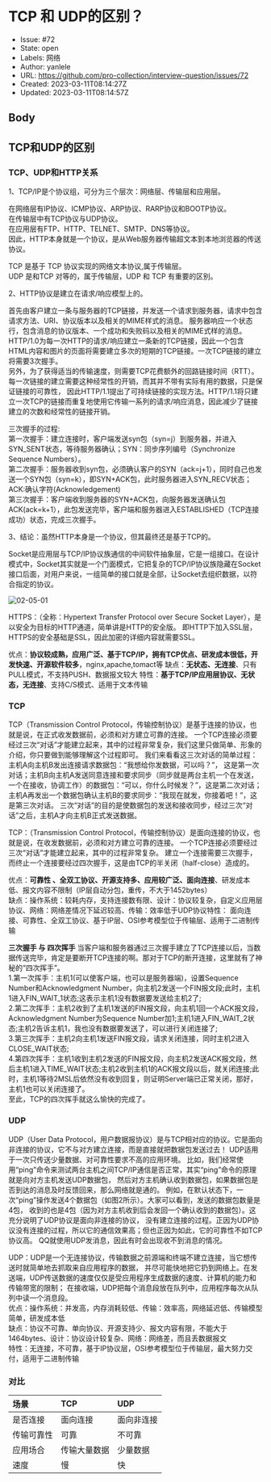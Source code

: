 # TCP 和 UDP的区别？

- Issue: #72
- State: open
- Labels: 网络
- Author: yanlele
- URL: https://github.com/pro-collection/interview-question/issues/72
- Created: 2023-03-11T08:14:27Z
- Updated: 2023-03-11T08:14:57Z

## Body

## TCP和UDP的区别
### TCP、UDP和HTTP关系
1、TCP/IP是个协议组，可分为三个层次：网络层、传输层和应用层。

在网络层有IP协议、ICMP协议、ARP协议、RARP协议和BOOTP协议。                          
在传输层中有TCP协议与UDP协议。                          
在应用层有FTP、HTTP、TELNET、SMTP、DNS等协议。                           
因此，HTTP本身就是一个协议，是从Web服务器传输超文本到本地浏览器的传送协议。

TCP 是基于 TCP 协议实现的网络文本协议,属于传输层。                              
UDP 是和TCP 对等的，属于传输层，UDP 和 TCP 有重要的区别。

2、HTTP协议是建立在请求/响应模型上的。

首先由客户建立一条与服务器的TCP链接，并发送一个请求到服务器，请求中包含请求方法、URI、协议版本以及相关的MIME样式的消息。
服务器响应一个状态行，包含消息的协议版本、一个成功和失败码以及相关的MIME式样的消息。                                
HTTP/1.0为每一次HTTP的请求/响应建立一条新的TCP链接，因此一个包含HTML内容和图片的页面将需要建立多次的短期的TCP链接。一次TCP链接的建立将需要3次握手。                         
另外，为了获得适当的传输速度，则需要TCP花费额外的回路链接时间（RTT）。
每一次链接的建立需要这种经常性的开销，而其并不带有实际有用的数据，只是保证链接的可靠性，
因此HTTP/1.1提出了可持续链接的实现方法。HTTP/1.1将只建立一次TCP的链接而重复地使用它传输一系列的请求/响应消息，因此减少了链接建立的次数和经常性的链接开销。

三次握手的过程:                        
第一次握手：建立连接时，客户端发送syn包（syn=j）到服务器，并进入SYN_SENT状态，等待服务器确认；SYN：同步序列编号（Synchronize Sequence Numbers）。                                
第二次握手：服务器收到syn包，必须确认客户的SYN（ack=j+1），同时自己也发送一个SYN包（syn=k），即SYN+ACK包，此时服务器进入SYN_RECV状态；ACK:确认字符(Acknowledgement)                              
第三次握手：客户端收到服务器的SYN+ACK包，向服务器发送确认包ACK(ack=k+1），此包发送完毕，客户端和服务器进入ESTABLISHED（TCP连接成功）状态，完成三次握手。

3、结论：虽然HTTP本身是一个协议，但其最终还是基于TCP的。

Socket是应用层与TCP/IP协议族通信的中间软件抽象层，它是一组接口。在设计模式中，Socket其实就是一个门面模式，它把复杂的TCP/IP协议族隐藏在Socket接口后面，对用户来说，一组简单的接口就是全部，让Socket去组织数据，以符合指定的协议。

![02-05-01](https://user-images.githubusercontent.com/22188674/224473152-067c338d-86d5-48ff-8197-85396a77b3c8.jpg)



HTTPS：（全称：Hypertext Transfer Protocol over Secure Socket Layer），是以安全为目标的HTTP通道，简单讲是HTTP的安全版。
即HTTP下加入SSL层，HTTPS的安全基础是SSL，因此加密的详细内容就需要SSL。

优点：**协议较成熟，应用广泛、基于TCP/IP，拥有TCP优点、研发成本很低，开发快速、开源软件较多**，nginx,apache,tomact等
缺点：**无状态、无连接**、只有PULL模式，不支持PUSH、数据报文较大
特性：**基于TCP/IP应用层协议、无状态，无连接**、支持C/S模式、适用于文本传输

### TCP

TCP（Transmission Control Protocol，传输控制协议）是基于连接的协议，也就是说，在正式收发数据前，必须和对方建立可靠的连接。
一个TCP连接必须要经过三次“对话”才能建立起来，其中的过程非常复杂，我们这里只做简单、形象的介绍，你只要做到能够理解这个过程即可。
我们来看看这三次对话的简单过程：主机A向主机B发出连接请求数据包：“我想给你发数据，可以吗？”，
这是第一次对话；主机B向主机A发送同意连接和要求同步（同步就是两台主机一个在发送，一个在接收，协调工作）的数据包：“可以，你什么时候发？”，这是第二次对话；
主机A再发出一个数据包确认主机B的要求同步：“我现在就发，你接着吧！”，这是第三次对话。
三次“对话”的目的是使数据包的发送和接收同步，经过三次“对话”之后，主机A才向主机B正式发送数据。

TCP：（Transmission Control Protocol，传输控制协议）是面向连接的协议，也就是说，在收发数据前，必须和对方建立可靠的连接。
一个TCP连接必须要经过三次“对话”才能建立起来，其中的过程非常复杂。
建立一个连接需要三次握手，而终止一个连接要经过四次握手，这是由TCP的半关闭（half-close）造成的。

优点：**可靠性 、全双工协议、开源支持多、应用较广泛、面向连接**、研发成本低、报文内容不限制（IP层自动分包，重传，不大于1452bytes）                      
缺点：操作系统：较耗内存，支持连接数有限、设计：协议较复杂，自定义应用层协议、网络：网络差情况下延迟较高、传输：效率低于UDP协议特性： 面向连接、可靠性、全双工协议、基于IP层、OSI参考模型位于传输层、适用于二进制传输

**三次握手 与 四次挥手**
当客户端和服务器通过三次握手建立了TCP连接以后，当数据传送完毕，肯定是要断开TCP连接的啊。那对于TCP的断开连接，这里就有了神秘的“四次挥手”。              
1.第一次挥手：主机1(可以使客户端，也可以是服务器端)，设置Sequence Number和Acknowledgment Number，向主机2发送一个FIN报文段;此时，主机1进入FIN_WAIT_1状态;这表示主机1没有数据要发送给主机2了;                    
2.第二次挥手：主机2收到了主机1发送的FIN报文段，向主机1回一个ACK报文段，Acknowledgment Number为Sequence Number加1;主机1进入FIN_WAIT_2状态;主机2告诉主机1，我也没有数据要发送了，可以进行关闭连接了;               
3.第三次挥手：主机2向主机1发送FIN报文段，请求关闭连接，同时主机2进入CLOSE_WAIT状态;                 
4.第四次挥手：主机1收到主机2发送的FIN报文段，向主机2发送ACK报文段，然后主机1进入TIME_WAIT状态;主机2收到主机1的ACK报文段以后，就关闭连接;此时，主机1等待2MSL后依然没有收到回复，则证明Server端已正常关闭，那好，主机1也可以关闭连接了。                 
至此，TCP的四次挥手就这么愉快的完成了。


### UDP
UDP（User Data Protocol，用户数据报协议）是与TCP相对应的协议。它是面向非连接的协议，它不与对方建立连接，而是直接就把数据包发送过去！
UDP适用于一次只传送少量数据、对可靠性要求不高的应用环境。
比如，我们经常使用“ping”命令来测试两台主机之间TCP/IP通信是否正常，其实“ping”命令的原理就是向对方主机发送UDP数据包，
然后对方主机确认收到数据包，如果数据包是否到达的消息及时反馈回来，那么网络就是通的。
例如，在默认状态下，一次“ping”操作发送4个数据包（如图2所示）。大家可以看到，发送的数据包数量是4包，
收到的也是4包（因为对方主机收到后会发回一个确认收到的数据包）。这充分说明了UDP协议是面向非连接的协议，
没有建立连接的过程。正因为UDP协议没有连接的过程，所以它的通信效果高；但也正因为如此，它的可靠性不如TCP协议高。
QQ就使用UDP发消息，因此有时会出现收不到消息的情况。

UDP：UDP是一个无连接协议，传输数据之前源端和终端不建立连接，当它想传送时就简单地去抓取来自应用程序的数据，
并尽可能快地把它扔到网络上。在发送端，UDP传送数据的速度仅仅是受应用程序生成数据的速度、计算机的能力和传输带宽的限制；
在接收端，UDP把每个消息段放在队列中，应用程序每次从队列中读一个消息段。                               
优点：操作系统：并发高，内存消耗较低、传输：效率高，网络延迟低、传输模型简单，研发成本低                           
缺点：协议不可靠、单向协议、开源支持少、报文内容有限，不能大于1464bytes、设计：协议设计较复杂、网络：网络差，而且丢数据报文                             
特性：无连接，不可靠，基于IP协议层，OSI参考模型位于传输层，最大努力交付，适用于二进制传输


### 对比

场景  |    TCP   |    UDP
:- | :- |:-
是否连接   |  面向连接  | 面向非连接
传输可靠性 |    可靠   |   不可靠
应用场合   | 传输大量数据  |少量数据
速度      |    慢      |    快


